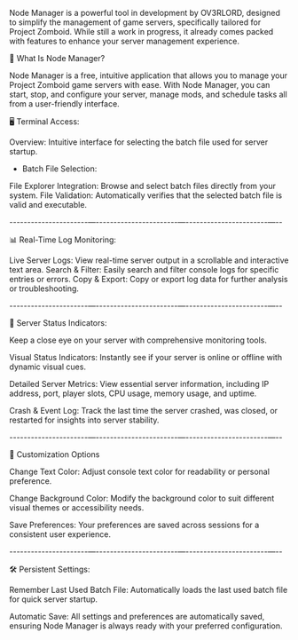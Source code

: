 Node Manager is a powerful tool in development by OV3RLORD, designed to simplify the management of game servers, specifically tailored for Project Zomboid. While still a work in progress, it already comes packed with features to enhance your server management experience.

📂 What Is Node Manager?

Node Manager is a free, intuitive application that allows you to manage your Project Zomboid game servers with ease. With Node Manager, you can start, stop, and configure your server, manage mods, and schedule tasks all from a user-friendly interface. 


🖥️ Terminal Access:

Overview: Intuitive interface for selecting the batch file used for server startup.

- Batch File Selection:

File Explorer Integration: Browse and select batch files directly from your system. 
File Validation: Automatically verifies that the selected batch file is valid and executable.

----------------------—-----------------------—-----------------------—--

📊 Real-Time Log Monitoring:

Live Server Logs: View real-time server output in a scrollable and interactive text area.
Search & Filter: Easily search and filter console logs for specific entries or errors.
Copy & Export: Copy or export log data for further analysis or troubleshooting.

----------------------—-----------------------—-----------------------—--

🔄 Server Status Indicators:

Keep a close eye on your server with comprehensive monitoring tools.

Visual Status Indicators: Instantly see if your server is online or offline with dynamic visual cues.

Detailed Server Metrics: View essential server information, including IP address, port, player slots, CPU usage, memory usage, and uptime.

Crash & Event Log: Track the last time the server crashed, was closed, or restarted for insights into server stability.

----------------------—-----------------------—-----------------------—--

🎨 Customization Options

Change Text Color: Adjust console text color for readability or personal preference.

Change Background Color: Modify the background color to suit different visual themes or accessibility needs.

Save Preferences: Your preferences are saved across sessions for a consistent user experience.

----------------------—-----------------------—-----------------------—--

🛠️ Persistent Settings:

Remember Last Used Batch File: Automatically loads the last used batch file for quick server startup.

Automatic Save: All settings and preferences are automatically saved, ensuring Node Manager is always ready with your preferred configuration.

